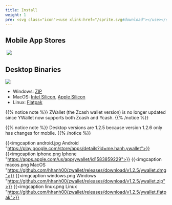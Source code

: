 ```yaml
---
title: Install
weight: 1
pre: <svg class="icon"><use xlink:href="/sprite.svg#download"></use></svg>
---
```


## Mobile App Stores

<a href="https://play.google.com/store/apps/details?id=me.hanh.ywallet"><img srcset="../google-play-badge.png 4x"></a>
<a href="https://apps.apple.com/us/app/ywallet/id1583859229"><img src="../apple-store-badge.svg"></a>

## Desktop Binaries
<a href="https://www.microsoft.com/en-us/p/ywallet/9pjz924hs2s6"><img id="ms-badge" src="../microsoft-store-badge.svg"></a>
- Windows: [ZIP](https://github.com/hhanh00/zwallet/releases/download/v1.2.5/ywallet.zip)
- MacOS: [Intel Silicon](https://github.com/hhanh00/zwallet/releases/download/v1.2.5/ywallet.dmg), [Apple Silicon](https://github.com/hhanh00/zwallet/releases/download/v1.2.5/ywallet-m1.dmg)
- Linux: [Flatpak](https://github.com/hhanh00/zwallet/releases/download/v1.2.5/ywallet.flatpak)


{{% notice note %}}
ZWallet (the Zcash wallet version) is no longer updated since YWallet now supports both Zcash and Ycash. 
{{% /notice %}} 

{{% notice note %}}
Desktop versions are 1.2.5 because version 1.2.6 only has changes for mobile.
{{% /notice %}} 


{{<imgcaption android.jpg Android "https://play.google.com/store/apps/details?id=me.hanh.ywallet">}}
{{<imgcaption iphone.png Iphone "https://apps.apple.com/us/app/ywallet/id1583859229">}}
{{<imgcaption macos.png MacOS "https://github.com/hhanh00/zwallet/releases/download/v1.2.5/ywallet.dmg">}}
{{<imgcaption windows.png Windows "https://github.com/hhanh00/zwallet/releases/download/v1.2.5/ywallet.zip">}}
{{<imgcaption linux.png Linux "https://github.com/hhanh00/zwallet/releases/download/v1.2.5/ywallet.flatpak">}}
